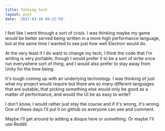 ```yaml
---
title: Talking tech
layout: post
date: '2017-03-10 09:22:59'
---
```


I feel like I went through a sort of crisis.  I was thinking maybe my game would be better served being written in a more high performance language, but at the same time I wanted to see just how well Electron would do. 

At the very least if I do want to change my tech, I think the code that I'm writing is very portable, though I would prefer it to be a sort of write once run everywhere sort of thing, and I would also prefer to stay away from Unity for the time being.

It's tough coming up with an underlying technology.  I was thinking of just what my project would require but there are so many different languages that are suitable, that picking something else would only be good as a matter of performance, and would the UI be as easy to write?

I don't know, I would rather just stay the course and if it's wrong, it's wrong.  One of these days I'll put it on github so everyone can see and comment.

Maybe I'll get around to adding a disqus here or something.  Or maybe I'll use Reddit.